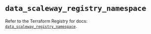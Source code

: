 # `data_scaleway_registry_namespace`

Refer to the Terraform Registry for docs: [`data_scaleway_registry_namespace`](https://registry.terraform.io/providers/scaleway/scaleway/2.59.0/docs/data-sources/registry_namespace).
